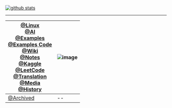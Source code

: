 [![github stats](https://github-readme-stats.vercel.app/api?username=junxnone&show_icons=true)](https://github.com/junxnone/)

----

[@Linux](https://junxnone.github.io/Linux) <br> [@AI](https://junxnone.github.io/AI) <br> [@Examples](https://junxnone.github.io/examples) <br> [@Examples Code](https://nbviewer.jupyter.org/github/junxnone/examples/tree/master/) <br> [@Wiki](https://junxnone.github.io/wiki) <br> [@Notes](https://junxnone.github.io/notes) <br> [@Kaggle](https://junxnone.github.io/Kaggle) <br> [@LeetCode](https://junxnone.github.io/leetcode) <br>[@Translation](https://junxnone.github.io/Translation) <br> [@Media](https://junxnone.github.io/Media) <br> [@History](https://junxnone.github.io/History)| ![image](https://user-images.githubusercontent.com/2216970/75631781-9ec33400-5c30-11ea-8aad-d73417124c7b.png)
-- | --
[@Archived](./Archived.md) | -- 

